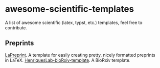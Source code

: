 # awesome-scientific-templates
A list of awesome scientific (latex, typst, etc.) templates, feel free to contribute.

## Preprints
[LaPreprint](https://github.com/LaPreprint/LaPreprint). A template for easily creating pretty, nicely formatted preprints in LaTeX.
[HenriquesLab-bioRxiv-template](https://www.overleaf.com/latex/templates/henriqueslab-biorxiv-template/nyprsybwffws). A BioRxiv template.
